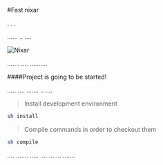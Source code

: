 #Fast nixar

.
.
.

......
..
....

![Nixar](http://res.cloudinary.com/nixar-work/image/upload/v1447903516/wordle_t36ubv.png)

.......
....
..........

####Project is going to be started!

.....
....
.......
..
....

>
>
>Install development environment
>
>
```sh
sh install
```
>
>
>Compile commands in order to checkout them
>
>
```sh
sh compile
```


....
.......
.....
............
.......